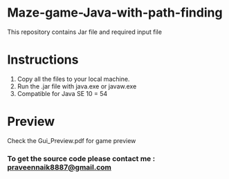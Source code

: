 # Maze-game-Java-with-path-finding
This repository contains Jar file and required input file

# Instructions

1. Copy all the files to your local machine.
2. Run the .jar file with java.exe or javaw.exe
3. Compatible for Java SE 10 = 54

# Preview
Check the Gui_Preview.pdf  for game preview

### To get the source code please contact me : praveennaik8887@gmail.com
